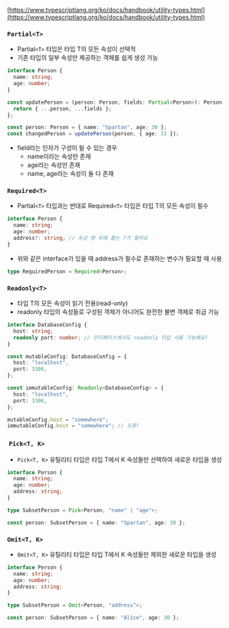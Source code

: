 
[https://www.typescriptlang.org/ko/docs/handbook/utility-types.html](https://www.typescriptlang.org/ko/docs/handbook/utility-types.html)

### `Partial<T>`
- Partial`<T>` 타입은 타입 T의 모든 속성이 선택적
- 기존 타입의 일부 속성만 제공하는 객체를 쉽게 생성 가능
```typescript
interface Person {
  name: string;
  age: number;
}

const updatePerson = (person: Person, fields: Partial<Person>): Person => {
  return { ...person, ...fields };
};

const person: Person = { name: "Spartan", age: 30 };
const changedPerson = updatePerson(person, { age: 31 });
```
- field라는 인자가 구성이 될 수 있는 경우
    - name이라는 속성만 존재
    - age라는 속성만 존재
    - name, age라는 속성이 둘 다 존재

### `Required<T>`
- Partial`<T>` 타입과는 반대로 Required`<T>` 타입은 타입 T의 모든 속성이 필수
```typescript
interface Person {
  name: string;
  age: number;
  address?: string; // 속성 명 뒤에 붙는 ?가 뭘까요
}
```
- 위와 같은 interface가 있을 때 address가 필수로 존재하는 변수가 필요할 때 사용
```typescript
type RequiredPerson = Required<Person>;
```

### `Readonly<T>`
- 타입 T의 모든 속성이 읽기 전용(read-only)
- readonly 타입의 속성들로 구성된 객체가 아니어도 완전한 불변 객체로 취급 가능
```typescript
interface DatabaseConfig {
  host: string;
  readonly port: number; // 인터페이스에서도 readonly 타입 사용 가능해요!
}

const mutableConfig: DatabaseConfig = {
  host: "localhost",
  port: 3306,
};

const immutableConfig: Readonly<DatabaseConfig> = {
  host: "localhost",
  port: 3306,
};

mutableConfig.host = "somewhere";
immutableConfig.host = "somewhere"; // 오류!
```

###  `Pick<T, K>`
- `Pick<T, K>` 유틸리티 타입은 타입 T에서 K 속성들만 선택하여 새로운 타입을 생성
```typescript
interface Person {
  name: string;
  age: number;
  address: string;
}

type SubsetPerson = Pick<Person, "name" | "age">;

const person: SubsetPerson = { name: "Spartan", age: 30 };
```

### `Omit<T, K>`
- `Omit<T, K>` 유틸리티 타입은 타입 T에서 K 속성들만 제외한 새로운 타입을 생성
```typescript
interface Person {
  name: string;
  age: number;
  address: string;
}

type SubsetPerson = Omit<Person, "address">;

const person: SubsetPerson = { name: "Alice", age: 30 };
```
